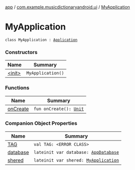 [app](../../index.md) / [com.example.musicdictionaryandroid.ui](../index.md) / [MyApplication](./index.md)

# MyApplication

`class MyApplication : `[`Application`](https://developer.android.com/reference/android/app/Application.html)

### Constructors

| Name | Summary |
|---|---|
| [&lt;init&gt;](-init-.md) | `MyApplication()` |

### Functions

| Name | Summary |
|---|---|
| [onCreate](on-create.md) | `fun onCreate(): `[`Unit`](https://kotlinlang.org/api/latest/jvm/stdlib/kotlin/-unit/index.html) |

### Companion Object Properties

| Name | Summary |
|---|---|
| [TAG](-t-a-g.md) | `val TAG: <ERROR CLASS>` |
| [database](database.md) | `lateinit var database: `[`AppDatabase`](../../com.example.musicdictionaryandroid.data.local.database/-app-database/index.md) |
| [shered](shered.md) | `lateinit var shered: `[`MyApplication`](./index.md) |
